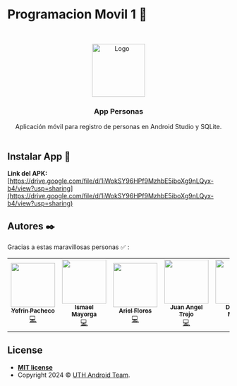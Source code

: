 # Programacion Movil 1 📱

<br />
<p align="center">
  <a href="#">
    <img src="https://cdn-icons-png.flaticon.com/256/1965/1965719.png" width="120px" alt="Logo">
  </a>

<h3 align="center">App Personas</h3>

  <p align="center">
    Aplicación móvil para registro de personas en Android Studio y SQLite.
    <br />
    <br />
  </p>
</p>

## Instalar App 📱

**Link del APK:** [https://drive.google.com/file/d/1iWokSY96HPf9MzhbE5iboXg9nLQyx-b4/view?usp=sharing](https://drive.google.com/file/d/1iWokSY96HPf9MzhbE5iboXg9nLQyx-b4/view?usp=sharing) 

## Autores ✒️

Gracias a estas maravillosas personas ✅ :

<table>
  <tr>
    <td align="center"><a href="https://github.com/yefrinp"><img src="https://avatars.githubusercontent.com/u/37988731?v=4" width="100px;" alt=""/><br /><sub><b>Yefrin Pacheco</b></sub></a><br /><a href="https://github.com/yefrinp" title="Code">💻</a></td>		
		<td align="center"><a href="https://github.com/Isma201451"><img src="https://avatars.githubusercontent.com/u/128327746?v=4" width="100px;" alt=""/><br /><sub><b>Ismael Mayorga</b></sub></a><br /><a href="https://github.com/Isma201451" title="Code">💻</a></td>
		<td align="center"><a href="https://github.com/Run-c0de"><img src="https://avatars.githubusercontent.com/u/159189980?v=4" width="100px;" alt=""/><br /><sub><b>Ariel Flores</b></sub></a><br /><a href="https://github.com/Run-c0de" title="Code">💻</a></td>
    <td align="center"><a href="https://github.com/ATrejo98"><img src="https://avatars.githubusercontent.com/u/119873227?v=4" width="100px;" alt=""/><br /><sub><b>Juan Angel Trejo</b></sub></a><br /><a href="https://github.com/ATrejo98" title="Code">💻</a></td>
    <td align="center"><a href="https://github.com/Damarislara10"><img src="https://avatars.githubusercontent.com/u/156867187?v=4" width="100px;" alt=""/><br /><sub><b>Damaris Muñoz </b></sub></a><br /><a href="https://github.com/Damarislara10" title="Code">💻</a></td>
    <td align="center"><a href="https://github.com/Mrafa2024"><img src="https://avatars.githubusercontent.com/u/158544605?v=4" width="100px;" alt=""/><br /><sub><b>Marlon Bonilla</b></sub></a><br /><a href="https://github.com/Mrafa2024" title="Code">💻</a></td>
    <td align="center"><a href="https://github.com/NeptunoH"><img src="https://avatars.githubusercontent.com/u/122707858?v=4" width="100px;" alt=""/><br /><sub><b>Kevin Perez</b></sub></a><br /><a href="https://github.com/NeptunoH" title="Code">💻</a></td>
</table>

## License

- **[MIT license](http://opensource.org/licenses/mit-license.php)**
- Copyright 2024 © <a href="#" >UTH Android Team</a>.

